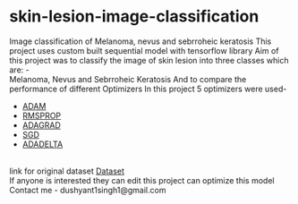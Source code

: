 # skin-lesion-image-classification
Image classification of Melanoma, nevus and sebrroheic keratosis
This project uses custom built sequential model with tensorflow library
Aim of this project was to classify the image of skin lesion into three classes which are: -<br>
Melanoma, Nevus and Sebrroheic Keratosis
And to compare the performance of different Optimizers
In this project 5 optimizers were used-<br>
<ul>
    <li><a href="https://www.tensorflow.org/api_docs/python/tf/keras/optimizers/Adam">ADAM</a></li>
    <li><a href="https://www.tensorflow.org/api_docs/python/tf/keras/optimizers/RMSprop">RMSPROP</a></li>
    <li><a href="https://www.tensorflow.org/api_docs/python/tf/keras/optimizers/Adagrad">ADAGRAD</a></li>
    <li><a href="https://www.tensorflow.org/api_docs/python/tf/keras/optimizers/SGD">SGD</a></li>
    <li><a href="https://www.tensorflow.org/api_docs/python/tf/keras/optimizers/Adadelta">ADADELTA</a></li>
</ul><br>
link for original dataset <a href="https://www.kaggle.com/yihfoo/labelled-balanced-skin-lesion-dataset?select=dataset">Dataset</a>
<br>
If anyone is interested they can edit this project can optimize this model<br>
Contact me - dushyant1singh1@gmail.com
